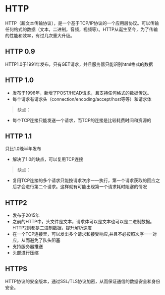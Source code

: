# HTTP
HTTP（超文本传输协议），是一个基于TCP/IP协议的一个应用层协议。可以传输任何格式的数据（文本，二进制，音频，视频等）。HTTP从诞生至今，为了传输
的性能和效率，有过几次重大升级。
## HTTP 0.9
HTTP1.0于1991年发布，只有GET请求，并且服务器只能识别html格式的数据

## HTTP 1.0
- 发布于1996年，新增了POST/HEAD请求，且支持任何格式的数据传送。
- 每个请求有请求头（connection/encoding/accept/host等等）和请求体   
> 缺点：
- 每个TCP连接只能发送一个请求，而TCP的连接是比较耗费时间和资源的


## HTTP 1.1
只比1.0晚半年发布
- 解决了1.0的缺点，可以复用TCP连接   
> 缺点：
- 复用TCP连接的多个请求只能按请求次序一一执行，第一个请求获取的回应之后才会进行第二个请求。这样就有可能出现第一个请求耗时阻塞的情况

## HTTP2
- 发布于2015年
- 之前的HTTP中，头文件是文本，请求体可以是文本也可以是二进制数据。HTTP2则都是二进制数据，提升解析速度
- 在一个TCP连接里，可以发出多个请求和接受响应,并且不必按照次序一一对应，从而避免了队头阻塞
- 支持服务器推送
- 头部进行压缩

## HTTPS
HTTP协议的安全版本，通过SSL/TLS协议加密，从而保证通信的数据安全和身份安全。
